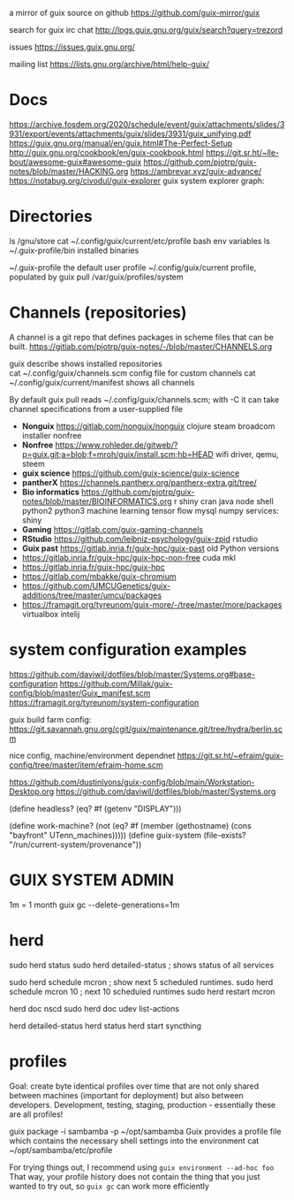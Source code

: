 
a mirror of guix source on github
https://github.com/guix-mirror/guix

search for guix irc chat
http://logs.guix.gnu.org/guix/search?query=trezord

issues
https://issues.guix.gnu.org/

mailing list
https://lists.gnu.org/archive/html/help-guix/

# Docs
https://archive.fosdem.org/2020/schedule/event/guix/attachments/slides/3931/export/events/attachments/guix/slides/3931/guix_unifying.pdf
https://guix.gnu.org/manual/en/guix.html#The-Perfect-Setup
http://guix.gnu.org/cookbook/en/guix-cookbook.html
https://git.sr.ht/~lle-bout/awesome-guix#awesome-guix
https://github.com/pjotrp/guix-notes/blob/master/HACKING.org
https://ambrevar.xyz/guix-advance/
https://notabug.org/civodul/guix-explorer guix system explorer graph:

# Directories
ls /gnu/store
cat  ~/.config/guix/current/etc/profile       bash env variables
ls  ~/.guix-profile/bin                              installed binaries

~/.guix-profile                    the default user profile
~/.config/guix/current         profile, populated by guix pull
/var/guix/profiles/system

# Channels (repositories)

A channel is a git repo that defines packages in scheme files that can be built.
https://gitlab.com/pjotrp/guix-notes/-/blob/master/CHANNELS.org

guix describe                shows installed repositories  
cat  ~/.config/guix/channels.scm             config file for custom channels
cat  ~/.config/guix/current/manifest         shows all channels

By default guix pull
reads ~/.config/guix/channels.scm; with -C it can take channel specifications from a user-supplied file 

- **Nonguix** https://gitlab.com/nonguix/nonguix clojure steam broadcom installer nonfree 
- **Nonfree**  https://www.rohleder.de/gitweb/?p=guix.git;a=blob;f=mroh/guix/install.scm;hb=HEAD wifi driver, qemu, steem
- **guix science** https://github.com/guix-science/guix-science
- **pantherX** https://channels.pantherx.org/pantherx-extra.git/tree/
- **Bio informatics** https://github.com/pjotrp/guix-notes/blob/master/BIOINFORMATICS.org r shiny cran java node shell python2 python3 machine learning tensor flow mysql numpy services: shiny
- **Gaming** https://gitlab.com/guix-gaming-channels
- **RStudio** https://github.com/leibniz-psychology/guix-zpid rstudio
- **Guix past** https://gitlab.inria.fr/guix-hpc/guix-past old Python versions
- https://gitlab.inria.fr/guix-hpc/guix-hpc-non-free cuda mkl 
- https://gitlab.inria.fr/guix-hpc/guix-hpc
- https://gitlab.com/mbakke/guix-chromium
- https://github.com/UMCUGenetics/guix-additions/tree/master/umcu/packages
- https://framagit.org/tyreunom/guix-more/-/tree/master/more/packages virtualbox intelij

# system configuration examples

https://github.com/daviwil/dotfiles/blob/master/Systems.org#base-configuration
https://github.com/Millak/guix-config/blob/master/Guix_manifest.scm
https://framagit.org/tyreunom/system-configuration

guix build farm config:
https://git.savannah.gnu.org/cgit/guix/maintenance.git/tree/hydra/berlin.scm

nice config, machine/environment dependnet
https://git.sr.ht/~efraim/guix-config/tree/master/item/efraim-home.scm 

https://github.com/dustinlyons/guix-config/blob/main/Workstation-Desktop.org
https://github.com/daviwil/dotfiles/blob/master/Systems.org


(define headless?
  (eq? #f (getenv "DISPLAY")))

  (define work-machine?
  (not (eq? #f (member (gethostname)
                       (cons "bayfront"
                             UTenn_machines)))))
(define guix-system
  (file-exists? "/run/current-system/provenance"))

# GUIX SYSTEM ADMIN

1m = 1 month
guix gc --delete-generations=1m

# herd

sudo herd status
sudo herd detailed-status                 ; shows status of all services

sudo herd schedule mcron                  ; show next 5 scheduled runtimes.
sudo herd schedule mcron 10               ; next 10 scheduled runtimes
sudo herd restart mcron

herd doc nscd
sudo herd doc udev list-actions

herd detailed-status
herd status
herd start syncthing


# profiles

Goal: create byte identical profiles over time that are not only shared between machines (important for deployment) but also between developers. 
Development, testing, staging, production - essentially these are all profiles!

guix package -i sambamba -p ~/opt/sambamba
Guix provides a profile file which contains the necessary shell settings into the environment
cat ~/opt/sambamba/etc/profile


For trying things out, I recommend using `guix environment --ad-hoc foo`
That way, your profile history does not contain the thing that you just wanted to try out, so `guix gc` can work more efficiently

